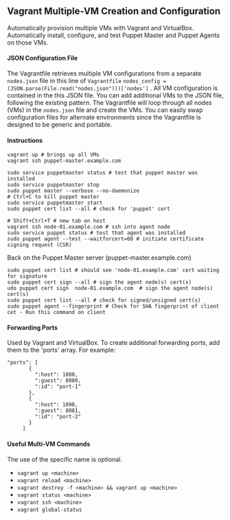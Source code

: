 ## Vagrant Multiple-VM Creation and Configuration

Automatically provision multiple VMs with Vagrant and VirtualBox. Automatically install, configure, and test
Puppet Master and Puppet Agents on those VMs.

#### JSON Configuration File

The Vagrantfile retrieves multiple VM configurations from a separate `nodes.json` file in this line of `Vagrantfile` `nodes_config = (JSON.parse(File.read("nodes.json")))['nodes']` . All VM configuration is
contained in the this JSON file. You can add additional VMs to the JSON file, following the existing pattern. The
Vagrantfile will loop through all nodes (VMs) in the `nodes.json` file and create the VMs. You can easily swap
configuration files for alternate environments since the Vagrantfile is designed to be generic and portable.

#### Instructions

```
vagrant up # brings up all VMs
vagrant ssh puppet-master.example.com

sudo service puppetmaster status # test that puppet master was installed
sudo service puppetmaster stop
sudo puppet master --verbose --no-daemonize
# Ctrl+C to kill puppet master
sudo service puppetmaster start
sudo puppet cert list --all # check for 'puppet' cert

# Shift+Ctrl+T # new tab on host
vagrant ssh node-01.example.com # ssh into agent node
sudo service puppet status # test that agent was installed
sudo puppet agent --test --waitforcert=60 # initiate certificate signing request (CSR)
```

Back on the Puppet Master server (puppet-master.example.com)

```
sudo puppet cert list # should see 'node-01.example.com' cert waiting for signature
sudo puppet cert sign --all # sign the agent node(s) cert(s)
udo puppet cert sign  node-01.example.com  # sign the agent node(s) cert(s)
sudo puppet cert list --all # check for signed/unsigned cert(s)
sudo puppet agent --fingerprint # Check for SHA fingerprint of client cet - Run this command on client
```

#### Forwarding Ports

Used by Vagrant and VirtualBox. To create additional forwarding ports, add them to the 'ports' array. For example:

```
"ports": [
       {
         ":host": 1080,
         ":guest": 8080,
         ":id": "port-1"
       },
       {
         ":host": 1090,
         ":guest": 8081,
         ":id": "port-2"
       }
     ]
```

#### Useful Multi-VM Commands

The use of the specific <machine> name is optional.

- `vagrant up <machine>`
- `vagrant reload <machine>`
- `vagrant destroy -f <machine> && vagrant up <machine>`
- `vagrant status <machine>`
- `vagrant ssh <machine>`
- `vagrant global-status`
